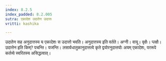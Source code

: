 ```yaml
---
index: 8.2.5
index_padded: 8.2.005
sutra: एकादेश उदातेन उदात्तः
vritti: kashika

---
```

उदातेन सह अनुदात्तस्य य एकादेशः स उदात्तो भवति। अनुदात्तस्य इति वर्तते। अग्नी। वायू। वृक्षैः। प्लक्षै। उदात्तेन इति किम्? पचन्ति। यजन्ति। लसार्वधातुकानुदात्तत्वे कृते द्वयोरनुदात्तयोः अयम् एकादेशः, पररूपे कर्तव्ये स्वरितस्य असिद्धत्वात्।